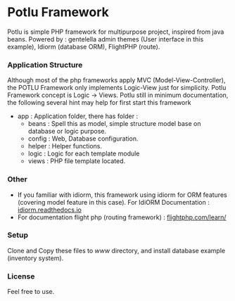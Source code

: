 # Potlu Framework
Potlu is simple PHP framework for multipurpose project, inspired from java beans. 
Powered by : gentelella admin themes (User interface in this example), Idiorm (database ORM), FlightPHP (route).


### Application Structure

Although most of the php frameworks apply MVC (Model-View-Controller), the POTLU Framework only implements Logic-View just for simplicity. Potlu Framework concept is Logic -> Views.
Potlu still in minimum documentation, the following several hint may help for first start this framework

  - app : Application folder, there has folder :
    - beans   : Spell this as model, simple structure model base on database or logic purpose.
    - config  : Web, Database configuration.
    - helper  : Helper functions.
    - logic   : Logic for each template module
    - views   : PHP file template located.

### Other
- If you familiar with idiorm, this framework using idiorm for ORM features (covering model feature in this case). For IdiORM Documentation :  [idiorm.readthedocs.io](idiorm.readthedocs.io)
- For documentation flight php (routing framework) : [flightphp.com/learn/](flightphp.com/learn/)

### Setup
Clone and Copy these files to _www_ directory, and install database example (inventory system).

### License
Feel free to use.